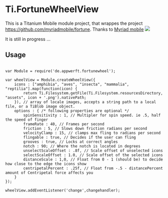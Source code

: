 Ti.FortuneWheelView
===================

This is a Titanium Mobile module project, that wrappes the project https://github.com/myriadmobile/fortune. Thanks to [Myriad mobile](http://www.myriadmobile.com/)
![](https://raw.githubusercontent.com/AppWerft/Ti.FortuneWheelView/master/documentation/wheelView.png)

It is still in progress …   

Usage
-----
~~~

var Module = require('de.appwerft.fortunewheel');

var wheelView = Module.createWheelView({
    icons : ["amphibia", "aves", "insecta", "mammalia", "reptilia"].map(function(icon) {
        return Ti.Filesystem.getFile(Ti.Filesystem.resourcesDirectory, "assets", icon + '.png').nativePath;
    }), // array of locale images, accepts a string path to a local file, or a TiBlob image object.
    options : { /* following properties are optional */
        spinSensitivity : 1, // Multipler for spin speed. ie .5, half the speed of finger
        frameRate : 40, // Frames per second
        friction : 5, // Slows down friction radians per second
        velocityClamp : 15, // clamps max fling to radians per second
        flingable : true, // Decides if the user can fling
        grooves : true, // Locks at correct angles
        notch : 90; // Where the notch is located in degrees
        unselectScaleOffset : .8f, // Scale offset of unselected icons
        selectScaleOffset : 1.0, // Scale offset of the selected icons
        distanceScale : 1,0, // Float from 0 - 1 (should be) to decide how close to the edge the icons show
        centripetalPercent : .25f, // Float from -.5 - distancePercent amount of Centripetal force affects you
    }
});

wheelView.addEventListener('change',changehandler);

~~~

